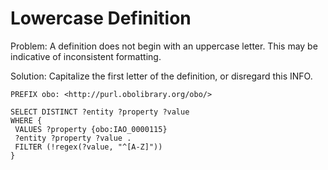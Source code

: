 # Lowercase Definition

Problem: A definition does not begin with an uppercase letter. This may be indicative of inconsistent formatting.

Solution: Capitalize the first letter of the definition, or disregard this INFO.

```sparql
PREFIX obo: <http://purl.obolibrary.org/obo/>

SELECT DISTINCT ?entity ?property ?value
WHERE {
 VALUES ?property {obo:IAO_0000115}
 ?entity ?property ?value .
 FILTER (!regex(?value, "^[A-Z]"))
}
```
